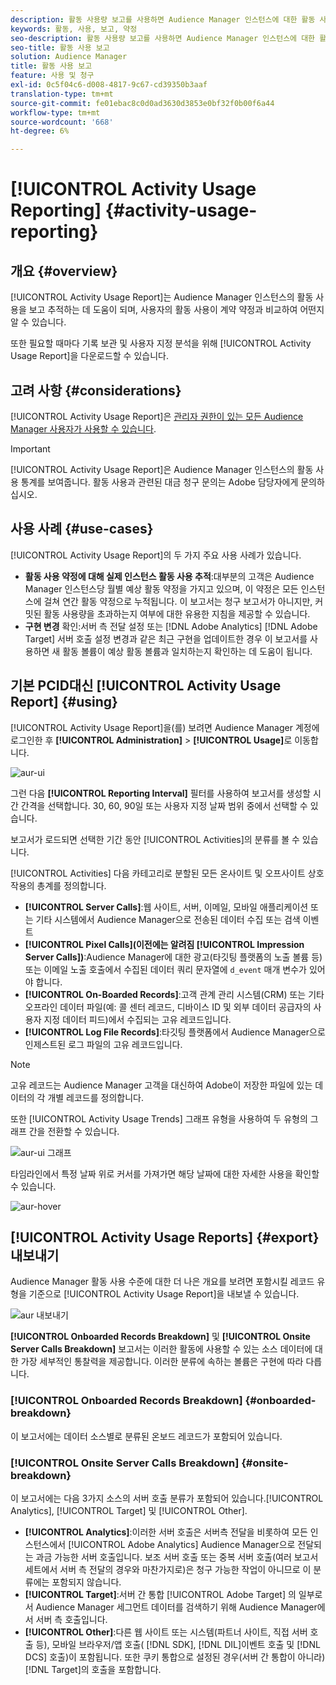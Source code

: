 ```yaml
---
description: 활동 사용량 보고를 사용하면 Audience Manager 인스턴스에 대한 활동 사용량을 보고 추적할 수 있으므로 실제 사용을 계약 약정에 비교할 수 있습니다.
keywords: 활동, 사용, 보고, 약정
seo-description: 활동 사용량 보고를 사용하면 Audience Manager 인스턴스에 대한 활동 사용량을 보고 추적할 수 있으므로 실제 사용을 계약 약정에 비교할 수 있습니다.
seo-title: 활동 사용 보고
solution: Audience Manager
title: 활동 사용 보고
feature: 사용 및 청구
exl-id: 0c5f04c6-d008-4817-9c67-cd39350b3aaf
translation-type: tm+mt
source-git-commit: fe01ebac8c0d0ad3630d3853e0bf32f0b00f6a44
workflow-type: tm+mt
source-wordcount: '668'
ht-degree: 6%

---
```


# [!UICONTROL Activity Usage Reporting] {#activity-usage-reporting}

## 개요 {#overview}

[!UICONTROL Activity Usage Report]는 Audience Manager 인스턴스의 활동 사용을 보고 추적하는 데 도움이 되며, 사용자의 활동 사용이 계약 약정과 비교하여 어떤지 알 수 있습니다.

또한 필요할 때마다 기록 보관 및 사용자 지정 분석을 위해 [!UICONTROL Activity Usage Report]을 다운로드할 수 있습니다.

## 고려 사항 {#considerations}

[!UICONTROL Activity Usage Report]은 [관리자 권한이 있는 모든 Audience Manager 사용자가 사용할 수 있습니다](edit-account-settings.md).

>[!IMPORTANT]
>
>[!UICONTROL Activity Usage Report]은 Audience Manager 인스턴스의 활동 사용 통계를 보여줍니다. 활동 사용과 관련된 대금 청구 문의는 Adobe 담당자에게 문의하십시오.

## 사용 사례 {#use-cases}

[!UICONTROL Activity Usage Report]의 두 가지 주요 사용 사례가 있습니다.

* **활동 사용 약정에 대해 실제 인스턴스 활동 사용 추적**:대부분의 고객은 Audience Manager 인스턴스당 월별 예상 활동 약정을 가지고 있으며, 이 약정은 모든 인스턴스에 걸쳐 연간 활동 약정으로 누적됩니다. 이 보고서는 청구 보고서가 아니지만, 커밋된 활동 사용량을 초과하는지 여부에 대한 유용한 지침을 제공할 수 있습니다.
* **구현 변경** 확인:서버 측 전달 설정 또는  [!DNL Adobe Analytics]   [!DNL Adobe Target] 서버 호출 설정 변경과 같은 최근 구현을 업데이트한 경우 이 보고서를 사용하면 새 활동 볼륨이 예상 활동 볼륨과 일치하는지 확인하는 데 도움이 됩니다.

## 기본 PCID대신 [!UICONTROL Activity Usage Report] {#using}

[!UICONTROL Activity Usage Report]을(를) 보려면 Audience Manager 계정에 로그인한 후 **[!UICONTROL Administration]** > **[!UICONTROL Usage]**&#x200B;로 이동합니다.

![aur-ui](assets/aur-ui.png)

그런 다음 **[!UICONTROL Reporting Interval]** 필터를 사용하여 보고서를 생성할 시간 간격을 선택합니다. 30, 60, 90일 또는 사용자 지정 날짜 범위 중에서 선택할 수 있습니다.

보고서가 로드되면 선택한 기간 동안 [!UICONTROL Activities]의 분류를 볼 수 있습니다.

[!UICONTROL Activities] 다음 카테고리로 분할된 모든 온사이트 및 오프사이트 상호 작용의 총계를 정의합니다.

* **[!UICONTROL Server Calls]**:웹 사이트, 서버, 이메일, 모바일 애플리케이션 또는 기타 시스템에서 Audience Manager으로 전송된 데이터 수집 또는 검색 이벤트
* **[!UICONTROL Pixel Calls](이전에는 알려짐 [!UICONTROL Impression Server Calls])**:Audience Manager에 대한 광고(타깃팅 플랫폼의 노출 볼륨 등) 또는 이메일 노출 호출에서 수집된 데이터 쿼리 문자열에 `d_event` 매개 변수가 있어야 합니다.
* **[!UICONTROL On-Boarded Records]**:고객 관계 관리 시스템(CRM) 또는 기타 오프라인 데이터 파일(예: 콜 센터 레코드, 디바이스 ID 및 외부 데이터 공급자의 사용자 지정 데이터 피드)에서 수집되는 고유 레코드입니다.
* **[!UICONTROL Log File Records]**:타깃팅 플랫폼에서 Audience Manager으로 인제스트된 로그 파일의 고유 레코드입니다.

>[!NOTE]
>
>고유 레코드는 Audience Manager 고객을 대신하여 Adobe이 저장한 파일에 있는 데이터의 각 개별 레코드를 정의합니다.

또한 [!UICONTROL Activity Usage Trends] 그래프 유형을 사용하여 두 유형의 그래프 간을 전환할 수 있습니다.

![aur-ui 그래프](assets/aur-ui-graphs.png)

타임라인에서 특정 날짜 위로 커서를 가져가면 해당 날짜에 대한 자세한 사용을 확인할 수 있습니다.

![aur-hover](assets/aur-hover.png)

## [!UICONTROL Activity Usage Reports] {#export} 내보내기

Audience Manager 활동 사용 수준에 대한 더 나은 개요를 보려면 포함시킬 레코드 유형을 기준으로 [!UICONTROL Activity Usage Report]을 내보낼 수 있습니다.

![aur 내보내기](assets/aur-export.png)

**[!UICONTROL Onboarded Records Breakdown]** 및 **[!UICONTROL Onsite Server Calls Breakdown]** 보고서는 이러한 활동에 사용할 수 있는 소스 데이터에 대한 가장 세부적인 통찰력을 제공합니다. 이러한 분류에 속하는 볼륨은 구현에 따라 다릅니다.

### [!UICONTROL Onboarded Records Breakdown] {#onboarded-breakdown}

이 보고서에는 데이터 소스별로 분류된 온보드 레코드가 포함되어 있습니다.

### [!UICONTROL Onsite Server Calls Breakdown] {#onsite-breakdown}

이 보고서에는 다음 3가지 소스의 서버 호출 분류가 포함되어 있습니다.[!UICONTROL Analytics], [!UICONTROL Target] 및 [!UICONTROL Other].

* **[!UICONTROL Analytics]**:이러한 서버 호출은 서버측 전달을 비롯하여 모든 인스턴스에서  [!UICONTROL Adobe Analytics] Audience Manager으로 전달되는 과금 가능한 서버 호출입니다. 보조 서버 호출 또는 중복 서버 호출(여러 보고서 세트에서 서버 측 전달의 경우와 마찬가지로)은 청구 가능한 작업이 아니므로 이 분류에는 포함되지 않습니다.
* **[!UICONTROL Target]**:서버 간 통합 [!UICONTROL Adobe Target] 의 일부로서 Audience Manager 세그먼트 데이터를 검색하기 위해 Audience Manager에서 서버 측 호출입니다.
* **[!UICONTROL Other]**:다른 웹 사이트 또는 시스템(파트너 사이트, 직접 서버 호출 등), 모바일 브라우저/앱 호출( [!DNL SDK],  [!DNL DIL]이벤트 호출 및  [!DNL DCS] 호출)이 포함됩니다. 또한 쿠키 통합으로 설정된 경우(서버 간 통합이 아니라) [!DNL Target]의 호출을 포함합니다.

